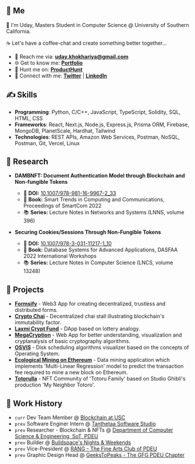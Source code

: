 ## 🦄 Me

👋 I'm Uday, Masters Student in Computer Science @ University of Southern California.

☕ Let's have a coffee-chat and create something better together...

-   📧 Reach me via: **uday.khokhariya@gmail.com**
-   🌐 Get to know me: **[Portfolio](https://read.cv/yupuday)**
-   🧐 Hunt me on: **[ProductHunt](https://www.producthunt.com/@yupuday)**
-   📡 Connect with me: **[Twitter](https://twitter.com/yupuday)** | **[LinkedIn](https://www.linkedin.com/in/yupuday/)**

## ✍️ Skills

-   **Programming**: Python, C/C++, JavaScript, TypeScript, Solidity, SQL, HTML, CSS
-   **Frameworks**: React, Next.js, Node.js, Express.js, Prisma ORM, Firebase, MongoDB, PlanetScale, Hardhat, Tailwind
-   **Technologies**: REST APIs, Amazon Web Services, Postman, NoSQL, Postman, Git, Vercel, Linux


## 🔎 Research

-   **DAMBNFT: Document Authentication Model through Blockchain and Non-fungible Tokens**

    -   🔗 **DOI:** [10.1007/978-981-16-9967-2_33](http://dx.doi.org/10.1007/978-981-16-9967-2_33)
    -   📘 **Book:** Smart Trends in Computing and Communications, Proceedings of SmartCom 2022
    -   📚 **Series:** Lecture Notes in Networks and Systems (LNNS, volume 396)

-   **Securing Cookies/Sessions Through Non-Fungible Tokens**

    -   🔗 **DOI:** [10.1007/978-3-031-11217-1_10](http://dx.doi.org/10.1007/978-3-031-11217-1_10)
    -   📘 **Book:** Database Systems for Advanced Applications, DASFAA 2022 International Workshops
    -   📚 **Series:** Lecture Notes in Computer Science (LNCS, volume 13248)

## 🚀 Projects

-   **[Formsify](https://formsify.vercel.app/)** - Web3 App for creating decentralized, trustless and distributed forms.
-   **[Crypto Chai](https://crypto-chai.vercel.app/)** - Decentralized chai stall illustrating blockchain's immutability factor.
-   **[Laxmi Crypt Fund](https://laxmi-crypt-fund.vercel.app/)** - DApp based on lottery analogy.
-   **[MegaCryption](https://megacryption.vercel.app/)** - Web App for better understanding, visualization and cryptanalysis of basic cryptography algorithms.
-   **[OSVIS](https://osvis.vercel.app/)** - Disk scheduling algorithms visualizer based on the concepts of Operating System.
-   **[Ecological Mining on Ethereum](https://colab.research.google.com/github/githubotoro/ecological-mining-on-ethereum/blob/main/Ecological_Mining_on_Ethereum.ipynb)** - Data mining application which implements 'Multi-Linear Regression' model to predict the transaction fee required to mine a new block on Ethereum.
-   **[Totorulla](https://opensea.io/collection/totorulla)** - NFT Community of 'Totoru Family' based on Studio Ghibli's production 'My Neighbor Totoro'.

## 💼 Work History

-   `curr` Dev Team Member @ [Blockchain at USC](https://www.blockchainusc.com/)
-   `prev` Software Enginer Intern @ [Tanthetaa Software Studio](https://www.tanthetaa.com/)
-   `prev` Researcher - Blockchain & NFTs @ [Department of Computer Science & Engineering, SoT, PDEU](https://sot.pdpu.ac.in/ce-dept.html)
-   `prev` Builder @ [Buildspace's Nights & Weekends](https://buildspace.so/nights-weekends)
-   `prev` Vice-President @ [RANG - The Fine Arts Club of PDEU](https://www.instagram.com/rang.pdeu/)
-   `prev` Graphic Design Head @ [GeeksToPeaks - The GFG PDEU Chapter](https://www.instagram.com/geekstopeaks.pdeu/)
